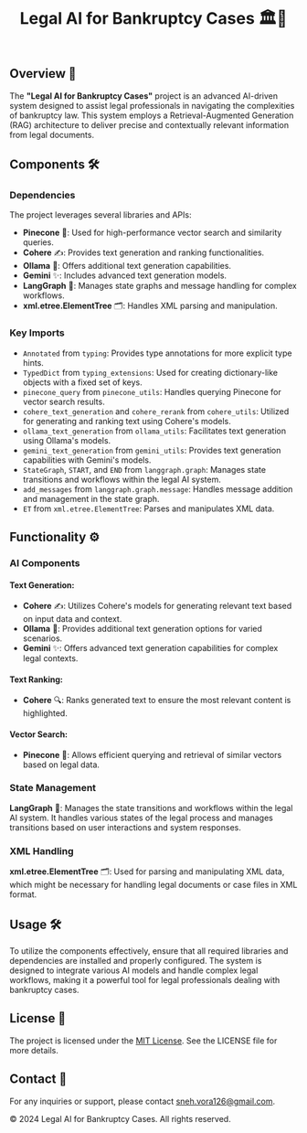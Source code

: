 <!DOCTYPE html>
<html lang="en">
<head>
    <meta charset="UTF-8">
    <meta name="viewport" content="width=device-width, initial-scale=1.0">
</head>
<body>

<header>
    <h1>Legal AI for Bankruptcy Cases 🏛️🤖</h1>
</header>

<section>
    <h2>Overview 📜</h2>
    <p>
        The <strong>"Legal AI for Bankruptcy Cases"</strong> project is an advanced AI-driven system designed to assist legal professionals in navigating the complexities of bankruptcy law. This system employs a Retrieval-Augmented Generation (RAG) architecture to deliver precise and contextually relevant information from legal documents.
    </p>
</section>

<section>
    <h2>Components 🛠️</h2>
    <h3>Dependencies</h3>
    <p>The project leverages several libraries and APIs:</p>
    <ul>
        <li><strong>Pinecone</strong> 🌲: Used for high-performance vector search and similarity queries.</li>
        <li><strong>Cohere</strong> ✍️: Provides text generation and ranking functionalities.</li>
        <li><strong>Ollama</strong> 📝: Offers additional text generation capabilities.</li>
        <li><strong>Gemini</strong> ✨: Includes advanced text generation models.</li>
        <li><strong>LangGraph</strong> 🧩: Manages state graphs and message handling for complex workflows.</li>
        <li><strong>xml.etree.ElementTree</strong> 🗂️: Handles XML parsing and manipulation.</li>
    </ul>
    <h3>Key Imports</h3>
    <ul>
        <li><code>Annotated</code> from <code>typing</code>: Provides type annotations for more explicit type hints.</li>
        <li><code>TypedDict</code> from <code>typing_extensions</code>: Used for creating dictionary-like objects with a fixed set of keys.</li>
        <li><code>pinecone_query</code> from <code>pinecone_utils</code>: Handles querying Pinecone for vector search results.</li>
        <li><code>cohere_text_generation</code> and <code>cohere_rerank</code> from <code>cohere_utils</code>: Utilized for generating and ranking text using Cohere's models.</li>
        <li><code>ollama_text_generation</code> from <code>ollama_utils</code>: Facilitates text generation using Ollama's models.</li>
        <li><code>gemini_text_generation</code> from <code>gemini_utils</code>: Provides text generation capabilities with Gemini's models.</li>
        <li><code>StateGraph</code>, <code>START</code>, and <code>END</code> from <code>langgraph.graph</code>: Manages state transitions and workflows within the legal AI system.</li>
        <li><code>add_messages</code> from <code>langgraph.graph.message</code>: Handles message addition and management in the state graph.</li>
        <li><code>ET</code> from <code>xml.etree.ElementTree</code>: Parses and manipulates XML data.</li>
    </ul>
</section>

<section>
    <h2>Functionality ⚙️</h2>
    <h3>AI Components</h3>
    <h4>Text Generation:</h4>
    <ul>
        <li><strong>Cohere</strong> ✍️: Utilizes Cohere's models for generating relevant text based on input data and context.</li>
        <li><strong>Ollama</strong> 📝: Provides additional text generation options for varied scenarios.</li>
        <li><strong>Gemini</strong> ✨: Offers advanced text generation capabilities for complex legal contexts.</li>
    </ul>
    <h4>Text Ranking:</h4>
    <ul>
        <li><strong>Cohere</strong> 🔍: Ranks generated text to ensure the most relevant content is highlighted.</li>
    </ul>
    <h4>Vector Search:</h4>
    <ul>
        <li><strong>Pinecone</strong> 🌲: Allows efficient querying and retrieval of similar vectors based on legal data.</li>
    </ul>
    <h3>State Management</h3>
    <p><strong>LangGraph</strong> 🧩: Manages the state transitions and workflows within the legal AI system. It handles various states of the legal process and manages transitions based on user interactions and system responses.</p>
    <h3>XML Handling</h3>
    <p><strong>xml.etree.ElementTree</strong> 🗂️: Used for parsing and manipulating XML data, which might be necessary for handling legal documents or case files in XML format.</p>
</section>

<section>
    <h2>Usage 🛠️</h2>
    <p>To utilize the components effectively, ensure that all required libraries and dependencies are installed and properly configured. The system is designed to integrate various AI models and handle complex legal workflows, making it a powerful tool for legal professionals dealing with bankruptcy cases.</p>
</section>

<section>
    <h2>License 📜</h2>
    <p>The project is licensed under the <a href="LICENSE">MIT License</a>. See the LICENSE file for more details.</p>
</section>

<section>
    <h2>Contact 📧</h2>
    <p>For any inquiries or support, please contact <a href="mailto:sneh.vora126@gmail.com">sneh.vora126@gmail.com</a>.</p>
</section>

<footer>
    <p>&copy; 2024 Legal AI for Bankruptcy Cases. All rights reserved.</p>
</footer>

</body>
</html>

